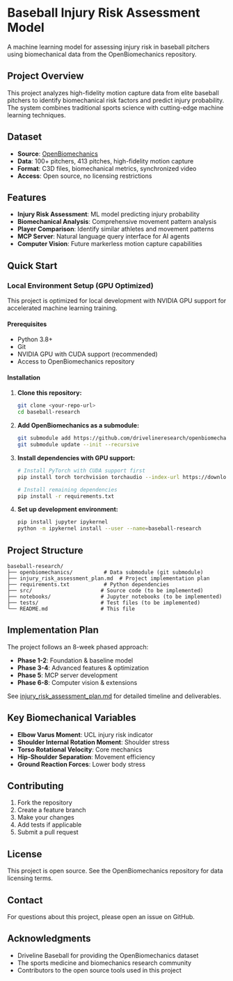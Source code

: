 # Baseball Injury Risk Assessment Model

A machine learning model for assessing injury risk in baseball pitchers using biomechanical data from the OpenBiomechanics repository.

## Project Overview

This project analyzes high-fidelity motion capture data from elite baseball pitchers to identify biomechanical risk factors and predict injury probability. The system combines traditional sports science with cutting-edge machine learning techniques.

## Dataset

- **Source**: [OpenBiomechanics](https://github.com/drivelineresearch/openbiomechanics)
- **Data**: 100+ pitchers, 413 pitches, high-fidelity motion capture
- **Format**: C3D files, biomechanical metrics, synchronized video
- **Access**: Open source, no licensing restrictions

## Features

- **Injury Risk Assessment**: ML model predicting injury probability
- **Biomechanical Analysis**: Comprehensive movement pattern analysis
- **Player Comparison**: Identify similar athletes and movement patterns
- **MCP Server**: Natural language query interface for AI agents
- **Computer Vision**: Future markerless motion capture capabilities

## Quick Start

### Local Environment Setup (GPU Optimized)

This project is optimized for local development with NVIDIA GPU support for accelerated machine learning training.

#### Prerequisites
- Python 3.8+
- Git
- NVIDIA GPU with CUDA support (recommended)
- Access to OpenBiomechanics repository

#### Installation

1. **Clone this repository:**
   ```bash
   git clone <your-repo-url>
   cd baseball-research
   ```

2. **Add OpenBiomechanics as a submodule:**
   ```bash
   git submodule add https://github.com/drivelineresearch/openbiomechanics.git
   git submodule update --init --recursive
   ```

3. **Install dependencies with GPU support:**
   ```bash
   # Install PyTorch with CUDA support first
   pip install torch torchvision torchaudio --index-url https://download.pytorch.org/whl/cu121
   
   # Install remaining dependencies
   pip install -r requirements.txt
   ```

4. **Set up development environment:**
   ```bash
   pip install jupyter ipykernel
   python -m ipykernel install --user --name=baseball-research
   ```

## Project Structure

```
baseball-research/
├── openbiomechanics/          # Data submodule (git submodule)
├── injury_risk_assessment_plan.md  # Project implementation plan
├── requirements.txt           # Python dependencies
├── src/                      # Source code (to be implemented)
├── notebooks/                # Jupyter notebooks (to be implemented)
├── tests/                    # Test files (to be implemented)
└── README.md                 # This file
```

## Implementation Plan

The project follows an 8-week phased approach:

- **Phase 1-2**: Foundation & baseline model
- **Phase 3-4**: Advanced features & optimization
- **Phase 5**: MCP server development
- **Phase 6-8**: Computer vision & extensions

See [injury_risk_assessment_plan.md](injury_risk_assessment_plan.md) for detailed timeline and deliverables.

## Key Biomechanical Variables

- **Elbow Varus Moment**: UCL injury risk indicator
- **Shoulder Internal Rotation Moment**: Shoulder stress
- **Torso Rotational Velocity**: Core mechanics
- **Hip-Shoulder Separation**: Movement efficiency
- **Ground Reaction Forces**: Lower body stress

## Contributing

1. Fork the repository
2. Create a feature branch
3. Make your changes
4. Add tests if applicable
5. Submit a pull request

## License

This project is open source. See the OpenBiomechanics repository for data licensing terms.

## Contact

For questions about this project, please open an issue on GitHub.

## Acknowledgments

- Driveline Baseball for providing the OpenBiomechanics dataset
- The sports medicine and biomechanics research community
- Contributors to the open source tools used in this project
